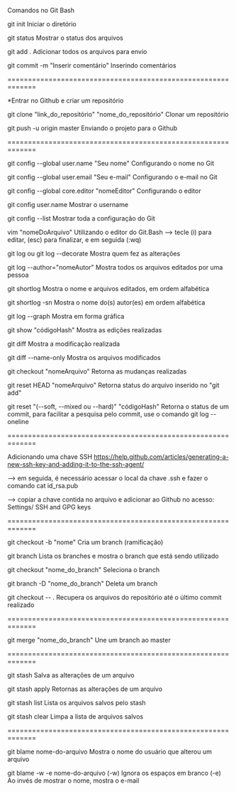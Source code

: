 Comandos no Git Bash 

git init
Iniciar o diretório

git status
Mostrar o status dos arquivos

git add .
Adicionar todos os arquivos para envio

git commit -m "Inserir comentário"
Inserindo comentários

=============================================================

*Entrar no Github e criar um repositório

git clone "link_do_repositório" "nome_do_repositório"
Clonar um repositório

git push -u origin master
Enviando o projeto para o Github

=============================================================

git config --global user.name "Seu nome"
Configurando o nome no Git

git config --global user.email "Seu e-mail"
Configurando o e-mail no Git

git config --global core.editor "nomeEditor"
Configurando o editor

git config user.name
Mostrar o username

git config --list
Mostrar toda a configuração do Git

vim "nomeDoArquivo"
Utilizando o editor do Git.Bash --> tecle (i) para editar, (esc) para finalizar, e em seguida (:wq)

git log ou git log --decorate
Mostra quem fez as alterações

git log --author="nomeAutor"
Mostra todos os arquivos editados por uma pessoa

git shortlog
Mostra o nome e arquivos editados, em ordem alfabética

git shortlog -sn
Mostra o nome do(s) autor(es) em ordem alfabética

git log --graph
Mostra em forma gráfica

git show "códigoHash"
Mostra as edições realizadas

git diff
Mostra a modificação realizada

git diff --name-only
Mostra os arquivos modificados

git checkout "nomeArquivo"
Retorna as mudanças realizadas

git reset HEAD "nomeArquivo"
Retorna status do arquivo inserido no "git add"

git reset "(--soft, --mixed  ou --hard)" "códigoHash"
Retorna o status de um commit, para facilitar a pesquisa pelo commit, use o comando git log --oneline

=============================================================

Adicionando uma chave SSH
https://help.github.com/articles/generating-a-new-ssh-key-and-adding-it-to-the-ssh-agent/

--> em seguida, é necessário acessar o local da chave .ssh e fazer o comando
cat id_rsa.pub

--> copiar a chave contida no arquivo e adicionar ao Github no acesso:
Settings/ SSH and GPG keys

=============================================================

git checkout -b "nome"
Cria um branch (ramificação)

git branch
Lista os branches e mostra o branch que está sendo utilizado

git checkout "nome_do_branch"
Seleciona o branch

git branch -D "nome_do_branch"
Deleta um branch

git checkout -- .
Recupera os arquivos do repositório até o último commit realizado

=============================================================

git merge "nome_do_branch"
Une um branch ao master

=============================================================

git stash
Salva as alterações de um arquivo

git stash apply 
Retornas as alterações de um arquivo

git stash list
Lista os arquivos salvos pelo stash

git stash clear
Limpa a lista de arquivos salvos

=============================================================

git blame nome-do-arquivo
Mostra o nome do usuário que alterou um arquivo

git blame -w -e nome-do-arquivo
(-w) Ignora os espaços em branco
(-e) Ao invés de mostrar o nome, mostra o e-mail
